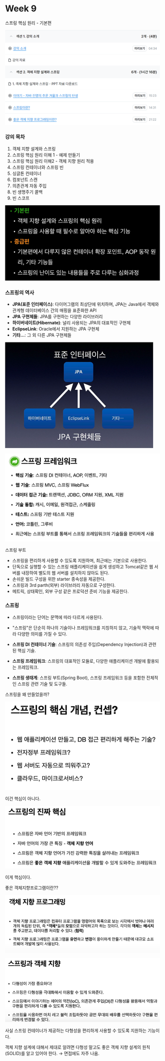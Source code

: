 # Week 9

스프링 핵심 원리 - 기본편

![image.png](image.png)

### 강의 목차

1. 객체 지향 설계와 스프링
2. 스프링 핵심 원리 이해 1 - 예제 만들기
3. 스프링 핵심 원리 이해2 - 객체 지향 원리 적용
4. 스프링 컨테이너와 스프링 빈
5. 싱글톤 컨테이너
6. 컴포넌트 스캔
7. 의존관계 자동 주입
8. 빈 생명주기 콜백
9. 빈 스코프

![image.png](image%201.png)

### 스프링의 역사

- **JPA(표준 인터페이스)**: 다이어그램의 최상단에 위치하며, JPA는 Java에서 객체와 관계형 데이터베이스 간의 매핑을 표준화한 API
- **JPA 구현체들**: JPA를 구현하는 다양한 라이브러리
- **하이버네이트(Hibernate)**: 널리 사용되는 JPA의 대표적인 구현체
- **EclipseLink**: Oracle에서 지원하는 JPA 구현체
- **기타...**: 그 외 다른 JPA 구현체들

![image.png](image%202.png)

![image.png](image%203.png)

스프링 부트

- 스프링을 편리하게 사용할 수 있도록 지원하며, 최근에는 기본으로 사용한다.
- 단독으로 실행할 수 있는 스프링 애플리케이션을 쉽게 생성하고 Tomcat같은 웹 서버를 내장하여 별도의 웹 서버를 설치하지 않아도 된다.
- 손쉬운 빌드 구성을 위한 starter 종속성을 제공한다.
- 스프링과 3rd parth(외부) 라이브러리 자동으로 구성한다.
- 메트릭, 상태확인, 외부 구성 같은 프로덕션 준비 기능을 제공한다.

### 스프링

- 스프링이라는 단어는 문맥에 따라 다르게 사용된다.
- "스프링"은 단순히 하나의 기술이나 프레임워크를 지칭하지 않고, 기술적 맥락에 따라 다양한 의미를 가질 수 있다.

- **스프링 DI 컨테이너 기술**: 스프링의 의존성 주입(Dependency Injection)과 관련된 핵심 기술.
- **스프링 프레임워크**: 스프링의 대표적인 모듈로, 다양한 애플리케이션 개발에 활용되는 프레임워크.
- **스프링 생태계**: 스프링 부트(Spring Boot), 스프링 프레임워크 등을 포함한 전체적인 스프링 관련 기술 및 도구들.

스프링을 왜 만들었을까?

![image.png](image%204.png)

이건 핵심이 아니다.

![image.png](image%205.png)

이게 핵심이다.

좋은 객체지향프로그램이란??

![image.png](image%206.png)

![image.png](image%207.png)

사실 스프링 컨테이너가 제공하는 다형성을 편리하게 사용할 수 있도록 지원하는 기능이다.

객체 지향 설계에 대해서 제대로 알려면 다형성 말고도 좋은 객체 지향 설계의 원칙 (SOLID)를 알고 있어야 한다. → 면접에도 자주 나옴.
